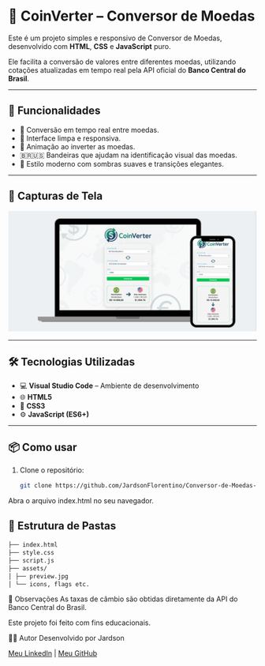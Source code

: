 # 💱 CoinVerter – Conversor de Moedas

Este é um projeto simples e responsivo de Conversor de Moedas, desenvolvido com **HTML**, **CSS** e **JavaScript** puro.

Ele facilita a conversão de valores entre diferentes moedas, utilizando cotações atualizadas em tempo real pela API oficial do **Banco Central do Brasil**.

---

## 🚀 Funcionalidades

- 🔄 Conversão em tempo real entre moedas.
- 🎯 Interface limpa e responsiva.
- 💫 Animação ao inverter as moedas.
- 🇧🇷🇺🇸 Bandeiras que ajudam na identificação visual das moedas.
- 🧩 Estilo moderno com sombras suaves e transições elegantes.

---

## 📸 Capturas de Tela

![preview-desktop](./assets/preview.jpg)

---

## 🛠️ Tecnologias Utilizadas

- 💻 **Visual Studio Code** – Ambiente de desenvolvimento
- 🌐 **HTML5**
- 🎨 **CSS3**
- ⚙️ **JavaScript (ES6+)**

---

## 📦 Como usar

1. Clone o repositório:
   ```bash
   git clone https://github.com/JardsonFlorentino/Conversor-de-Moedas--Responsivo.git

Abra o arquivo index.html no seu navegador.

## 📁 Estrutura de Pastas

```
├── index.html
├── style.css
├── script.js
├── assets/
│ ├── preview.jpg
│ └── icons, flags etc.
```


📌 Observações
As taxas de câmbio são obtidas diretamente da API do Banco Central do Brasil.

Este projeto foi feito com fins educacionais.

🙋‍♂️ Autor
Desenvolvido por Jardson

[Meu LinkedIn](https://www.linkedin.com/in/jardsonflorentino) | [Meu GitHub](https://github.com/JardsonFlorentino)
